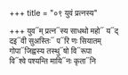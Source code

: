 +++
title = "०९ युवं प्रत्नस्य"

+++
युव᳓म् प्रत्न᳓स्य साधथो महो᳓ य᳓द्  
दइ᳓वी सुअस्तिः᳓ प᳓रि णः सियातम्  
गोपा᳓जिह्वस्य तस्थु᳓षो वि᳓रूपा  
वि᳓श्वे पश्यन्ति मायि᳓नः कृता᳓नि